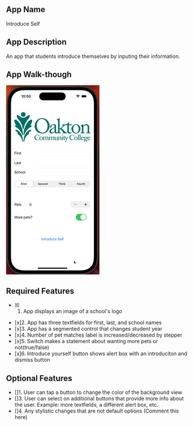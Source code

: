 ## App Name 

Introduce Self

## App Description

An app that students introduce themselves by inputing their information.

## App Walk-though

![x](https://github.com/kvistud/codepath-prework/blob/main/AppWalkThrough.gif) 

## Required Features
-[x] 1. App displays an image of a school's logo
* [x]2. App has three textfields for first, last, and school names
* [x]3. App has a segmented control that changes student year
* [x]4. Number of pet matches label is increased/decreased by stepper
* [x]5. Switch makes a statement about wanting more pets or not(true/false)
* [x]6. Introduce yourself button shows alert box with an introduciton and dismiss button
## Optional Features
* []1. User can tap a button to change the color of the background view
* []3. User can select on additional buttons that provide more info about the user. Example: more textfields, a different alert box, etc.
* []4. Any stylistic changes that are not default options (Comment this here)
